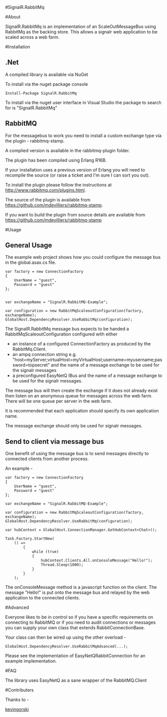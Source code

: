 #SignalR.RabbitMq

#About

SignalR.RabbitMq is an implementation of an ScaleOutMessageBus using RabbitMq as the backing store. This allows a
signalr web application to be scaled across a web farm.

#Installation

.Net
----

A compiled library is available via NuGet

To install via the nuget package console

```PS
Install-Package SignalR.RabbitMq
```

To install via the nuget user interface in Visual Studio the package to search for is "SignalR.RabbitMq"

RabbitMQ
--------

For the messagebus to work you need to install a custom exchange type via the plugin - rabbitmq-stamp.

A complied version is available in the rabbitmq-plugin folder.

The plugin has been compiled using Erlang R16B. 

If your installation uses a previous version of Erlang you will need to recompile the source (or raise a ticket and I'm sure I can sort you out).

To install the plugin please follow the instructions at http://www.rabbitmq.com/plugins.html.

The source of the plugin is available from https://github.com/mdevilliers/rabbitmq-stamp.

If you want to build the plugin from source details are available from https://github.com/mdevilliers/rabbitmq-stamp

#Usage

General Usage
-------------

The example web project shows how you could configure the message bus in the global.asax.cs file.

```CSHARP
var factory = new ConnectionFactory 
{ 
	UserName = "guest",
	Password = "guest"
};


var exchangeName = "SignalR.RabbitMQ-Example";

var configuration = new RabbitMqScaleoutConfiguration(factory, exchangeName);
GlobalHost.DependencyResolver.UseRabbitMq(configuration);

```

The SignalR.RabbitMq message bus expects to be handed a RabbitMqScaleoutConfiguration configured with either 
+ an instance of a configured ConnectionFactory as produced by the RabbitMq.Client.
+ an ampq connection string e.g. "host=myServer;virtualHost=myVirtualHost;username=myusername;password=topsecret" and the name of a message exchange to be used for the signalr messages 
+ a preconfigured EasyNetQ IBus and the name of a message exchange to be used for the signalr messages.

The message bus will then create the exchange if it does not already exist then listen on an anonymous queue for messages across the web farm. There will be one queue per server in the web farm. 

It is recommended that each application should specify its own application name.

The message exchange should only be used for signalr messages.

Send to client via message bus
------------------------------

One benefit of using the message bus is to send messages directly to connected clients from another process.

An example -

```CSHARP
var factory = new ConnectionFactory 
{ 
	UserName = "guest",
	Password = "guest"
};

var exchangeName = "SignalR.RabbitMQ-Example";

var configuration = new RabbitMqScaleoutConfiguration(factory, exchangeName);
GlobalHost.DependencyResolver.UseRabbitMq(configuration);

var hubContext = GlobalHost.ConnectionManager.GetHubContext<Chat>();

Task.Factory.StartNew(
	() =>
		{
			while (true)
			{
				hubContext.Clients.All.onConsoleMessage("Hello!");
				Thread.Sleep(1000);
			}
		}
	);

```

The onConsoleMessage method is a javascript function on the client.
The message "Hello!" is put onto the message bus and relayed by the web application to the connected clients.

#Advanced

Everyone likes to be in control so if you have a specific requirements on connecting to RabbitMQ or if you need to audit connections or messages you can supply your own class that extends RabbitConnectionBase.

Your class can then be wired up using the other overload -

```CSHARP
GlobalHost.DependencyResolver.UseRabbitMqAdvanced(...);
```

Please see the implementation of EasyNetQRabbitConnection for an example implementation.

#FAQ


The library uses EasyNetQ as a sane wrapper of the RabbitMQ.Client

#Contributers

Thanks to -

[kevingorski](https://github.com/kevingorski)
